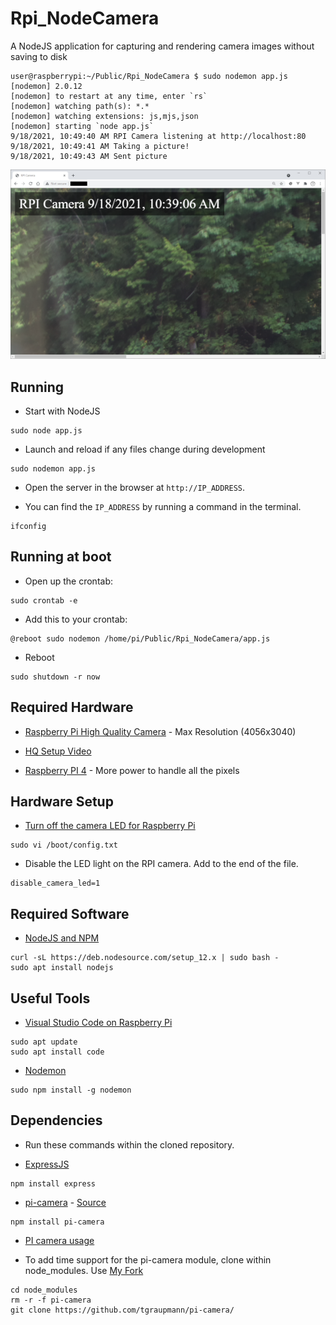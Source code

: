 # Rpi_NodeCamera
A NodeJS application for capturing and rendering camera images without saving to disk

```
user@raspberrypi:~/Public/Rpi_NodeCamera $ sudo nodemon app.js 
[nodemon] 2.0.12
[nodemon] to restart at any time, enter `rs`
[nodemon] watching path(s): *.*
[nodemon] watching extensions: js,mjs,json
[nodemon] starting `node app.js`
9/18/2021, 10:49:40 AM RPI Camera listening at http://localhost:80
9/18/2021, 10:49:41 AM Taking a picture!
9/18/2021, 10:49:43 AM Sent picture
```

![image_1](images/image_1.png)

## Running

* Start with NodeJS

```
sudo node app.js
```

* Launch and reload if any files change during development

```
sudo nodemon app.js
```

* Open the server in the browser at `http://IP_ADDRESS`.

* You can find the `IP_ADDRESS` by running a command in the terminal.

```
ifconfig
```

## Running at boot

* Open up the crontab:

```
sudo crontab -e
```

* Add this to your crontab:

```
@reboot sudo nodemon /home/pi/Public/Rpi_NodeCamera/app.js
```

* Reboot

```
sudo shutdown -r now
```

## Required Hardware

* [Raspberry Pi High Quality Camera](https://www.raspberrypi.org/products/raspberry-pi-high-quality-camera/) - Max Resolution (4056x3040)

* [HQ Setup Video](https://www.youtube.com/watch?v=3S1MQM8B-DU)

* [Raspberry PI 4](https://www.raspberrypi.org/products/raspberry-pi-4-model-b/) - More power to handle all the pixels

## Hardware Setup

* [Turn off the camera LED for Raspberry Pi](https://howtoraspberrypi.com/disable-led-camera-pi/)

```
sudo vi /boot/config.txt
```

* Disable the LED light on the RPI camera. Add to the end of the file.

```
disable_camera_led=1
```

## Required Software

* [NodeJS and NPM](https://linuxize.com/post/how-to-install-node-js-on-raspberry-pi/)

```
curl -sL https://deb.nodesource.com/setup_12.x | sudo bash -
sudo apt install nodejs
```

## Useful Tools

* [Visual Studio Code on Raspberry Pi](https://code.visualstudio.com/docs/setup/raspberry-pi)

```
sudo apt update
sudo apt install code
```

* [Nodemon](https://www.npmjs.com/package/nodemon)

```
sudo npm install -g nodemon
```

## Dependencies

* Run these commands within the cloned repository.

* [ExpressJS](https://expressjs.com/en/starter/installing.html)

```
npm install express
```

* [pi-camera](https://www.npmjs.com/package/pi-camera) - [Source](https://github.com/stetsmando/pi-camera)
```
npm install pi-camera
```

* [PI camera usage](https://www.raspberrypi.org/documentation/accessories/camera.html)

* To add time support for the pi-camera module, clone within node_modules. Use [My Fork](https://github.com/tgraupmann/pi-camera/)

```
cd node_modules
rm -r -f pi-camera
git clone https://github.com/tgraupmann/pi-camera/
```
